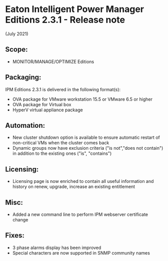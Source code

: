 # Eaton Intelligent Power Manager Editions 2.3.1 - Release note
(July 2021)

## Scope:
* MONITOR/MANAGE/OPTIMIZE Editions

## Packaging:
IPM Editions 2.3.1 is delivered in the following format(s):
* OVA package for VMware workstation 15.5 or VMware 6.5 or higher
* OVA package for Virtual box
* HyperV virtual appliance package

## Automation:
* New cluster shutdown option is available to ensure automatic restart of non-critical VMs when the cluster comes back
* Dynamic groups now have exclusion criteria ("is not","does not contain") in addition to the existing ones ("is", "contains")

## Licensing:
* Licensing page is now enriched to contain all useful information and history on renew, upgrade, increase an existing entitlement

## Misc:
* Added a new command line to perform IPM webserver certificate change

## Fixes:
* 3 phase alarms display has been improved
* Special characters are now supported in SNMP community names
